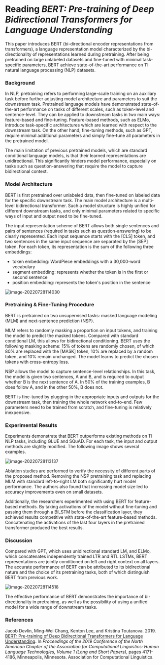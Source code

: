 # Reading *BERT: Pre-training of Deep Bidirectional Transformers for Language Understanding*



This paper introduces BERT (bi-directional encoder representations from transformers), a language representation model characterized by the bi-directionality of representations learned during pretraining. After being pretrained on large unlabeled datasets and fine-tuned with minimal task-specific parameters, BERT achieve state-of-the-art performance on 11 natural language processing (NLP) datasets.



### Background

In NLP, pretraining refers to performing large-scale training on an auxiliary task before further adjusting model architecture and parameters to suit the downstream task. Pretrained language models have demonstrated state-of-the-art performance on tasks of different scales, such as token-level and sentence-level. They can be applied to downstream tasks in two main ways: feature-based and fine-tuning. Feature-based methods, such as ELMo, introduce task-specific architectures which are learned with respect to the downstream task. On the other hand, fine-tuning methods, such as GPT, require minimal additional parameters and simply fine-tune all parameters in the pretrained model.

The main limitation of previous pretrained models, which are standard conditional language models, is that their learned representations are unidirectional. This significantly hinders model performance, especially on tasks such as question-answering that require the model to capture bidirectional context.



### Model Architecture

BERT is first pretrained over unlabeled data, then fine-tuned on labeled data for the specific downstream task. The main model architecture is a multi-level bidirectional transformer. Such a model structure is highly unified for different downstream tasks, and only minimal parameters related to specific ways of input and output need to be fine-tuned.

The input representation scheme of BERT allows both single sentences and pairs of sentences (required in tasks such as question-answering) to be clearly represented. Each input sequence starts with the [CLS] token, and two sentences in the same input sequence are separated by the [SEP] token. For each token, its representation is the sum of the following three embeddings:

- token embedding: WordPiece embeddings with a 30,000-word vocabulary
- segment embedding: represents whether the token is in the first or second sentence
- position embedding: represents the token's position in the sentence

![image-20220728114030](/images/20220728114030.png)



### Pretraining & Fine-Tuning Procedure

BERT is pretrained on two unsupervised tasks: masked language modeling (MLM) and next-sentence prediction (NSP).

MLM refers to randomly masking a proportion on input tokens, and training the model to predict the masked tokens. Compared with standard conditional LM, this allows for bidirectional conditioning. BERT uses the following masking scheme: 15% of tokens are randomly chosen, of which 80% are replaced with the [MASK] token, 10% are replaced by a random token, and 10% remain unchanged. The model learns to predict the chosen tokens with cross-entropy loss.

NSP allows the model to capture sentence-level relationships. In this task, the model is given two sentences, A and B, and is required to output whether B is the next sentence of A. In 50% of the training examples, B does follow A, and in the other 50%, B does not.

BERT is fine-tuned by plugging in the appropriate inputs and outputs for the downstream task, then training the whole network end-to-end. Few parameters need to be trained from scratch, and fine-tuning is relatively inexpensive.



### Experimental Results

Experiments demonstrate that BERT outperforms existing methods on 11 NLP tasks, including GLUE and SQuAD. For each task, the input and output methods are slightly modified. The following image shows several examples.

![image-20220728113137](/images/20220728113137.png)

Ablation studies are performed to verify the necessity of different parts of the proposed method. Removing the NSP pretraining task and replacing MLM with standard left-to-right LM both significantly hurt model performance. The authors also found that increasing model size led to accuracy improvements even on small datasets.

Additionally, the researchers experimented with using BERT for feature-based methods. By taking activations of the model without fine-tuning and passing them through a BiLSTM before the classification layer, they achieved results competitive with state-of-the-art feature-based methods. Concatenating the activations of the last four layers in the pretrained transformer produced the best results.



### Discussion

Compared with GPT, which uses unidirectional standard LM, and ELMo, which concatenates independently trained LTR and RTL LSTMs, BERT representations are jointly conditioned on left and right context on all layers. The accurate performance of BERT can be attributed to its bidirectional nature and the choice of its pretraining tasks, both of which distinguish BERT from previous work.

![image-20220728114518](/images/20220728114518.png)

The effective performance of BERT demonstrates the importance of bi-directionality in pretraining, as well as the possibility of using a unified model for a wide range of downstream tasks.



### References

Jacob Devlin, Ming-Wei Chang, Kenton Lee, and Kristina Toutanova. 2019. [BERT: Pre-training of Deep Bidirectional Transformers for Language Understanding](https://aclanthology.org/N19-1423). In *Proceedings of the 2019 Conference of the North American Chapter of the Association for Computational Linguistics: Human Language Technologies, Volume 1 (Long and Short Papers)*, pages 4171–4186, Minneapolis, Minnesota. Association for Computational Linguistics.